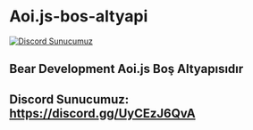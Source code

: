 # Aoi.js-bos-altyapi
[![Discord Sunucumuz](https://img.shields.io/discord/794250521250496544)](https://discord.gg/kPTQk5RxrJ)
## Bear Development Aoi.js Boş Altyapısıdır
## Discord Sunucumuz: https://discord.gg/UyCEzJ6QvA
